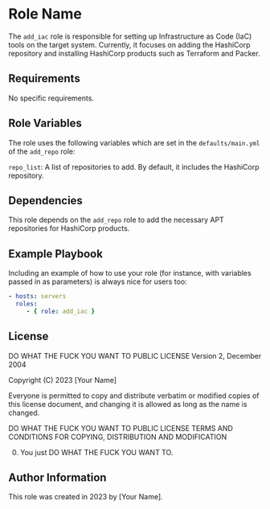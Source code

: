Role Name
=========

The `add_iac` role is responsible for setting up Infrastructure as Code (IaC)
tools on the target system. Currently, it focuses on adding the HashiCorp
repository and installing HashiCorp products such as Terraform and Packer.

Requirements
------------

No specific requirements.

Role Variables
--------------

The role uses the following variables which are set in the `defaults/main.yml`
of the `add_repo` role:

`repo_list`: A list of repositories to add. By default, it includes the
HashiCorp repository.

Dependencies
------------

This role depends on the `add_repo` role to add the necessary APT repositories
for HashiCorp products.

Example Playbook
----------------

Including an example of how to use your role (for instance, with variables
passed in as parameters) is always nice for users too:

```yaml
- hosts: servers
  roles:
     - { role: add_iac }
```

License
-------

DO WHAT THE FUCK YOU WANT TO PUBLIC LICENSE 
Version 2, December 2004 

Copyright (C) 2023 [Your Name]

Everyone is permitted to copy and distribute verbatim or modified 
copies of this license document, and changing it is allowed as long 
as the name is changed. 

DO WHAT THE FUCK YOU WANT TO PUBLIC LICENSE 
TERMS AND CONDITIONS FOR COPYING, DISTRIBUTION AND MODIFICATION 

0. You just DO WHAT THE FUCK YOU WANT TO.

Author Information
------------------

This role was created in 2023 by [Your Name].
